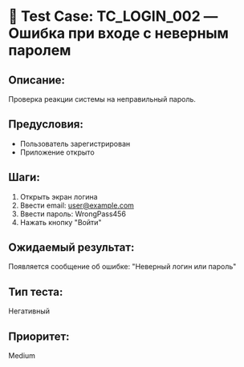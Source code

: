 # 🧪 Test Case: TC_LOGIN_002 — Ошибка при входе с неверным паролем

## Описание:  
Проверка реакции системы на неправильный пароль.

## Предусловия:  
- Пользователь зарегистрирован  
- Приложение открыто

## Шаги:
1. Открыть экран логина  
2. Ввести email: user@example.com  
3. Ввести пароль: WrongPass456  
4. Нажать кнопку "Войти"

## Ожидаемый результат:  
Появляется сообщение об ошибке: "Неверный логин или пароль"

## Тип теста:  
Негативный

## Приоритет:  
Medium
